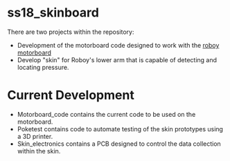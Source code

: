 # ss18_skinboard
There are two projects within the repository:
  - Development of the motorboard code designed to work with the [roboy motorboard](https://github.com/Roboy/custom_motorboards_infineon)
  - Develop "skin" for Roboy's lower arm that is capable of detecting and locating pressure.
  
 # Current Development
  - Motorboard_code contains the current code to be used on the motorboard.
  - Poketest contains code to automate testing of the skin prototypes using a 3D printer.
  - Skin_electronics contains a PCB designed to control the data collection within the skin.

